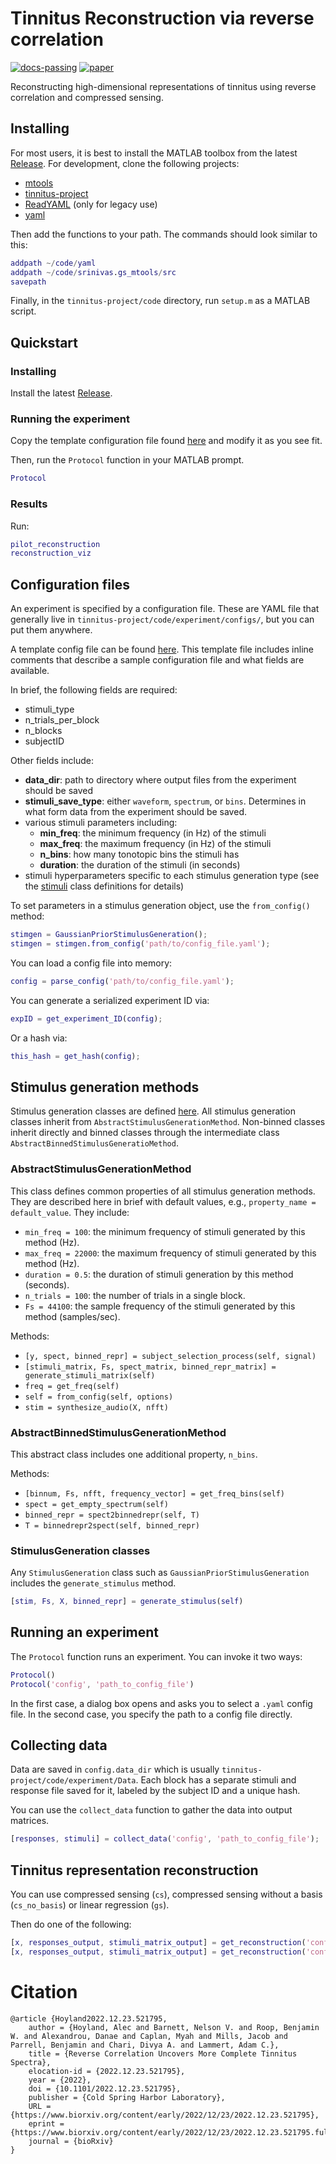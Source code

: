 # Tinnitus Reconstruction via reverse correlation
[![docs-passing](https://img.shields.io/static/v1?label=docs&message=passing&color=green)](https://alec-hoyland.github.io/tinnitus-reconstruction/)
[![paper](https://img.shields.io/static/v1?label=paper&message=bioRxiv&color=green)](https://alec-hoyland.github.io/tinnitus-reconstruction/)

Reconstructing high-dimensional representations of tinnitus using reverse correlation and compressed sensing.

## Installing

For most users, it is best to install the MATLAB toolbox from the latest [Release](https://www.biorxiv.org/content/10.1101/2022.12.23.521795v1).
For development, clone the following projects:

* [mtools](https://github.com/sg-s/srinivas.gs_mtools)
* [tinnitus-project](https://github.com/alec-hoyland/tinnitus-project)
* [ReadYAML](https://github.com/llerussell/ReadYAML) (only for legacy use)
* [yaml](https://github.com/MartinKoch123/yaml)

Then add the functions to your path. The commands should look similar to this:

```matlab
addpath ~/code/yaml
addpath ~/code/srinivas.gs_mtools/src
savepath
```

Finally, in the `tinnitus-project/code` directory,
run `setup.m` as a MATLAB script.

## Quickstart

### Installing

Install the latest [Release](https://github.com/alec-hoyland/tinnitus-project/releases#latest).

### Running the experiment

Copy the template configuration file found
[here](https://github.com/alec-hoyland/tinnitus-project/blob/main/code/experiment/configs/config_template.yaml)
and modify it as you see fit.

Then, run the `Protocol` function in your MATLAB prompt.

```matlab
Protocol
```

### Results

Run:

```matlab
pilot_reconstruction
reconstruction_viz
```

## Configuration files

An experiment is specified by a configuration file.
These are YAML file that generally live in `tinnitus-project/code/experiment/configs/`,
but you can put them anywhere.

A template config file can be found [here](https://github.com/alec-hoyland/tinnitus-project/blob/main/code/experiment/configs/config_template.yaml).
This template file includes inline comments
that describe a sample configuration file
and what fields are available.

In brief,
the following fields are required:

* stimuli_type
* n_trials_per_block
* n_blocks
* subjectID

Other fields include:

* **data_dir**: path to directory where output files from the experiment should be saved
* **stimuli_save_type**: either `waveform`, `spectrum`, or `bins`. Determines in what form
data from the experiment should be saved.
* various stimuli parameters including:
    - **min_freq**: the minimum frequency (in Hz) of the stimuli
    - **max_freq**: the maximum frequency (in Hz) of the stimuli
    - **n_bins**: how many tonotopic bins the stimuli has
    - **duration**: the duration of the stimuli (in seconds)
* stimuli hyperparameters specific to each stimulus generation type (see the
[stimuli](https://github.com/alec-hoyland/tinnitus-project/tree/main/code/stimulus_generation) class definitions for details)

To set parameters in a stimulus generation object, use the `from_config()` method:

```matlab
stimgen = GaussianPriorStimulusGeneration();
stimgen = stimgen.from_config('path/to/config_file.yaml');
```

You can load a config file into memory:

```matlab
config = parse_config('path/to/config_file.yaml');
```

You can generate a serialized experiment ID via:

```matlab
expID = get_experiment_ID(config);
```

Or a hash via:

```matlab
this_hash = get_hash(config);
```

## Stimulus generation methods

Stimulus generation classes are defined [here](https://github.com/alec-hoyland/tinnitus-project/tree/main/code/stimulus_generation).
All stimulus generation classes inherit from `AbstractStimulusGenerationMethod`.
Non-binned classes inherit directly
and binned classes through the intermediate class `AbstractBinnedStimulusGeneratioMethod`.

### AbstractStimulusGenerationMethod

This class defines common properties of all stimulus generation methods.
They are described here in brief with default values, e.g., `property_name = default_value`.
They include:

* `min_freq = 100`: the minimum frequency of stimuli generated by this method (Hz).
* `max_freq = 22000`: the maximum frequency of stimuli generated by this method (Hz).
* `duration = 0.5`: the duration of stimuli generation by this method (seconds).
* `n_trials = 100`: the number of trials in a single block.
* `Fs = 44100`: the sample frequency of the stimuli generated by this method (samples/sec).


Methods:
* `[y, spect, binned_repr] = subject_selection_process(self, signal)`
* `[stimuli_matrix, Fs, spect_matrix, binned_repr_matrix] = generate_stimuli_matrix(self)`
* `freq = get_freq(self)`
* `self = from_config(self, options)`
* `stim = synthesize_audio(X, nfft)`

### AbstractBinnedStimulusGenerationMethod

This abstract class includes one additional property, `n_bins`.

Methods:
* `[binnum, Fs, nfft, frequency_vector] = get_freq_bins(self)`
* `spect = get_empty_spectrum(self)`
* `binned_repr = spect2binnedrepr(self, T)`
* `T = binnedrepr2spect(self, binned_repr)`

### StimulusGeneration classes

Any `StimulusGeneration` class such as `GaussianPriorStimulusGeneration`
includes the `generate_stimulus` method.

```matlab
[stim, Fs, X, binned_repr] = generate_stimulus(self)
```

## Running an experiment

The `Protocol` function runs an experiment. You can invoke it two ways:

```matlab
Protocol()
Protocol('config', 'path_to_config_file')
```

In the first case, a dialog box opens and asks you to select a `.yaml` config file.
In the second case, you specify the path to a config file directly.

## Collecting data

Data are saved in `config.data_dir` which is usually
`tinnitus-project/code/experiment/Data`.
Each block has a separate stimuli and response file saved for it,
labeled by the subject ID and a unique hash.

You can use the `collect_data` function to gather the data into output matrices.

```matlab
[responses, stimuli] = collect_data('config', 'path_to_config_file');
```

## Tinnitus representation reconstruction

You can use compressed sensing (`cs`), compressed sensing without a basis (`cs_no_basis`) or linear regression (`gs`).

Then do one of the following:

```matlab
[x, responses_output, stimuli_matrix_output] = get_reconstruction('config', config);
[x, responses_output, stimuli_matrix_output] = get_reconstruction('config_file', 'path/to/config/file.yaml');
```

# Citation

```
@article {Hoyland2022.12.23.521795,
	author = {Hoyland, Alec and Barnett, Nelson V. and Roop, Benjamin W. and Alexandrou, Danae and Caplan, Myah and Mills, Jacob and Parrell, Benjamin and Chari, Divya A. and Lammert, Adam C.},
	title = {Reverse Correlation Uncovers More Complete Tinnitus Spectra},
	elocation-id = {2022.12.23.521795},
	year = {2022},
	doi = {10.1101/2022.12.23.521795},
	publisher = {Cold Spring Harbor Laboratory},
	URL = {https://www.biorxiv.org/content/early/2022/12/23/2022.12.23.521795},
	eprint = {https://www.biorxiv.org/content/early/2022/12/23/2022.12.23.521795.full.pdf},
	journal = {bioRxiv}
}
```
